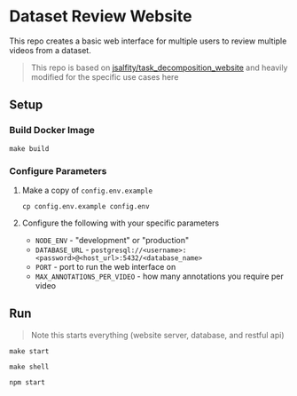 # Dataset Review Website

This repo creates a basic web interface for multiple users to review multiple videos from a dataset.


> This repo is based on [jsalfity/task_decomposition_website](https://github.com/jsalfity/task_decomposition_website) and heavily modified for the specific use cases here


## Setup
### Build Docker Image
```shell
make build
```
### Configure Parameters
1. Make a copy of `config.env.example`
   
   ```shell
   cp config.env.example config.env
   ```
3. Configure the following with your specific parameters
   - `NODE_ENV` - "development" or "production"
   - `DATABASE_URL` - `postgresql://<username>:<password>@<host_url>:5432/<database_name>`
   - `PORT` - port to run the web interface on
   - `MAX_ANNOTATIONS_PER_VIDEO` - how many annotations you require per video

## Run
> Note this starts everything (website server, database, and restful api)

```shell
make start
```

```shell
make shell
```

```shell
npm start
```
